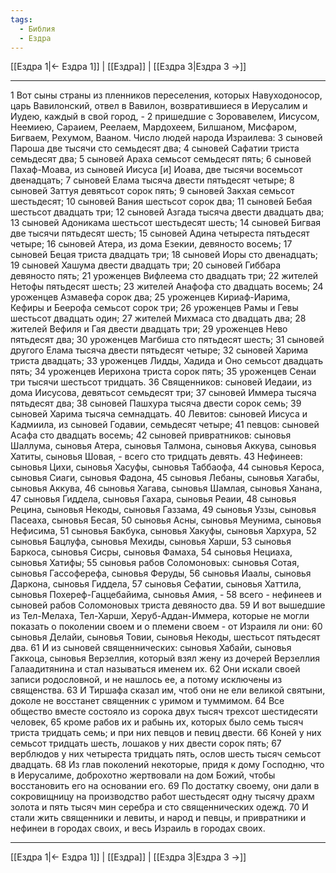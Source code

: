```yaml
---
tags:
  - Библия
  - Ездра
---
```

[[Ездра 1|← Ездра 1]] | [[Ездра]] | [[Ездра 3|Ездра 3 →]]

---
1 Вот сыны страны из пленников переселения, которых Навуходоносор, царь Вавилонский, отвел в Вавилон, возвратившиеся в Иерусалим и Иудею, каждый в свой город, -
2 пришедшие с Зоровавелем, Иисусом, Неемиею, Сараием, Реелаем, Мардохеем, Билшаном, Мисфаром, Бигваем, Рехумом, Вааном. Число людей народа Израилева:
3 сыновей Пароша две тысячи сто семьдесят два;
4 сыновей Сафатии триста семьдесят два;
5 сыновей Араха семьсот семьдесят пять;
6 сыновей Пахаф-Моава, из сыновей Иисуса [и] Иоава, две тысячи восемьсот двенадцать;
7 сыновей Елама тысяча двести пятьдесят четыре;
8 сыновей Заттуя девятьсот сорок пять;
9 сыновей Закхая семьсот шестьдесят;
10 сыновей Вания шестьсот сорок два;
11 сыновей Бебая шестьсот двадцать три;
12 сыновей Азгада тысяча двести двадцать два;
13 сыновей Адоникама шестьсот шестьдесят шесть;
14 сыновей Бигвая две тысячи пятьдесят шесть;
15 сыновей Адина четыреста пятьдесят четыре;
16 сыновей Атера, из дома Езекии, девяносто восемь;
17 сыновей Бецая триста двадцать три;
18 сыновей Иоры сто двенадцать;
19 сыновей Хашума двести двадцать три;
20 сыновей Гиббара девяносто пять;
21 уроженцев Вифлеема сто двадцать три;
22 жителей Нетофы пятьдесят шесть;
23 жителей Анафофа сто двадцать восемь;
24 уроженцев Азмавефа сорок два;
25 уроженцев Кириаф-Иарима, Кефиры и Беерофа семьсот сорок три;
26 уроженцев Рамы и Гевы шестьсот двадцать один;
27 жителей Михмаса сто двадцать два;
28 жителей Вефиля и Гая двести двадцать три;
29 уроженцев Нево пятьдесят два;
30 уроженцев Магбиша сто пятьдесят шесть;
31 сыновей другого Елама тысяча двести пятьдесят четыре;
32 сыновей Харима триста двадцать;
33 уроженцев Лидды, Хадида и Оно семьсот двадцать пять;
34 уроженцев Иерихона триста сорок пять;
35 уроженцев Сенаи три тысячи шестьсот тридцать.
36 Священников: сыновей Иедаии, из дома Иисусова, девятьсот семьдесят три;
37 сыновей Иммера тысяча пятьдесят два;
38 сыновей Пашхура тысяча двести сорок семь;
39 сыновей Харима тысяча семнадцать.
40 Левитов: сыновей Иисуса и Кадмиила, из сыновей Годавии, семьдесят четыре;
41 певцов: сыновей Асафа сто двадцать восемь;
42 сыновей привратников: сыновья Шаллума, сыновья Атера, сыновья Талмона, сыновья Аккува, сыновья Хатиты, сыновья Шовая, - всего сто тридцать девять.
43 Нефинеев: сыновья Цихи, сыновья Хасуфы, сыновья Таббаофа,
44 сыновья Кероса, сыновья Сиаги, сыновья Фадона,
45 сыновья Лебаны, сыновья Хагабы, сыновья Аккува,
46 сыновья Хагава, сыновья Шамлая, сыновья Ханана,
47 сыновья Гиддела, сыновья Гахара, сыновья Реаии,
48 сыновья Рецина, сыновья Некоды, сыновья Газзама,
49 сыновья Уззы, сыновья Пасеаха, сыновья Бесая,
50 сыновья Асны, сыновья Меунима, сыновья Нефисима,
51 сыновья Бакбука, сыновья Хакуфы, сыновья Хархура,
52 сыновья Бацлуфа, сыновья Мехиды, сыновья Харши,
53 сыновья Баркоса, сыновья Сисры, сыновья Фамаха,
54 сыновья Нециаха, сыновья Хатифы;
55 сыновья рабов Соломоновых: сыновья Сотая, сыновья Гассоферефа, сыновья Феруды,
56 сыновья Иаалы, сыновья Даркона, сыновья Гиддела,
57 сыновья Сефатии, сыновья Хаттила, сыновья Похереф-Гаццебайима, сыновья Амия, -
58 всего - нефинеев и сыновей рабов Соломоновых триста девяносто два.
59 И вот вышедшие из Тел-Мелаха, Тел-Харши, Херуб-Аддан-Иммера, которые не могли показать о поколении своем и о племени своем - от Израиля ли они:
60 сыновья Делайи, сыновья Товии, сыновья Некоды, шестьсот пятьдесят два.
61 И из сыновей священнических: сыновья Хабайи, сыновья Гаккоца, сыновья Верзеллия, который взял жену из дочерей Верзеллия Галаадитянина и стал называться именем их.
62 Они искали своей записи родословной, и не нашлось ее, а потому исключены из священства.
63 И Тиршафа сказал им, чтоб они не ели великой святыни, доколе не восстанет священник с уримом и туммимом.
64 Все общество вместе состояло из сорока двух тысяч трехсот шестидесяти человек,
65 кроме рабов их и рабынь их, которых было семь тысяч триста тридцать семь; и при них певцов и певиц двести.
66 Коней у них семьсот тридцать шесть, лошаков у них двести сорок пять;
67 верблюдов у них четыреста тридцать пять, ослов шесть тысяч семьсот двадцать.
68 Из глав поколений некоторые, придя к дому Господню, что в Иерусалиме, доброхотно жертвовали на дом Божий, чтобы восстановить его на основании его.
69 По достатку своему, они дали в сокровищницу на производство работ шестьдесят одну тысячу драхм золота и пять тысяч мин серебра и сто священнических одежд.
70 И стали жить священники и левиты, и народ и певцы, и привратники и нефинеи в городах своих, и весь Израиль в городах своих.

---
[[Ездра 1|← Ездра 1]] | [[Ездра]] | [[Ездра 3|Ездра 3 →]]